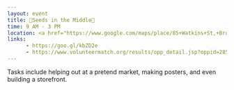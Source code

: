 ```yaml
---
layout: event
title: 🌱Seeds in the Middle🌱
time: 9 AM - 3 PM
location: <a href="https://www.google.com/maps/place/85+Watkins+St,+Brooklyn,+NY+11212/@40.671012,-73.9099291,17z/data=!3m1!4b1!4m5!3m4!1s0x89c25c5c179c6133:0xa65daf7d7f409ac7!8m2!3d40.671012!4d-73.9077404">85 Watkins St</a>, Brooklyn
links: 
      - https://goo.gl/kbZD2e
      - https://www.volunteermatch.org/results/opp_detail.jsp?oppid=2854006
---
```

Tasks include helping out at a pretend market, making posters, and even building a storefront.